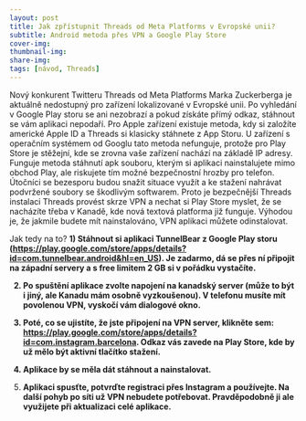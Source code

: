 ```yaml
---
layout: post
title: Jak zpřístupnit Threads od Meta Platforms v Evropské unii?
subtitle: Android metoda přes VPN a Google Play Store
cover-img: 
thumbnail-img: 
share-img: 
tags: [návod, Threads]
---
```


Nový konkurent Twitteru Threads od Meta Platforms Marka Zuckerberga je aktuálně nedostupný pro zařízení lokalizované v Evropské unii. Po vyhledání v Google Play storu se ani nezobrazí a pokud získáte přímý odkaz, stáhnout se vám aplikaci nepodaří. Pro Apple zařízení existuje metoda, kdy si založíte americké Apple ID a Threads si klasicky stáhnete z App Storu. U zařízení s operačním systémem od Googlu tato metoda nefunguje, protože pro Play Store je stěžejní, kde se zrovna vaše zařízení nachází na základě IP adresy. Funguje metoda stáhnutí apk souboru, kterým si aplikaci nainstalujete mimo obchod Play, ale riskujete tím možné bezpečnostní hrozby pro telefon. Útočníci se bezesporu budou snažit situace využít a ke stažení nahrávat podvržené soubory se škodlivým softwarem. Proto je bezpečnější Threads instalaci Threads provést skrze VPN a nechat si Play Store myslet, že se nacházíte třeba v Kanadě, kde nová textová platforma již funguje. Výhodou je, že jakmile budete mít nainstalováno, VPN aplikaci můžete odinstalovat.

Jak tedy na to?
<b>1) Stáhnout si aplikaci TunnelBear z Google Play storu (<a>https://play.google.com/store/apps/details?id=com.tunnelbear.android&hl=en_US</a>). Je zadarmo, dá se přes ní připojit na západní servery a s free limitem 2 GB si v pořádku vystačíte.

2) Po spuštění aplikace zvolte napojení na kanadský server (může to být i jiný, ale Kanadu mám osobně vyzkoušenou). V telefonu musíte mít povolenou VPN, vyskočí vám dialogové okno.
   
3) Poté, co se ujistíte, že jste připojení na VPN server, klikněte sem: <a>https://play.google.com/store/apps/details?id=com.instagram.barcelona</a>. Odkaz vás zavede na Play Store, kde by už mělo být aktivní tlačítko stažení.
   
4) Aplikace by se měla dát stáhnout a nainstalovat.
   
5) Aplikaci spusťte, potvrďte registraci přes Instagram a používejte. Na další pohyb po síti už VPN nebudete potřebovat. Pravděpodobně ji ale využijete při aktualizaci celé aplikace. </b>
